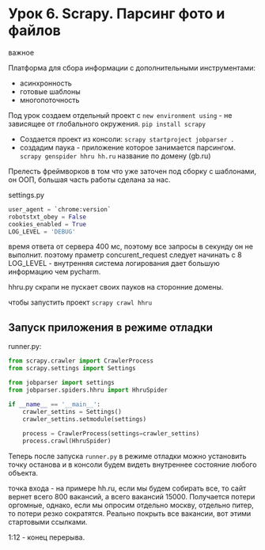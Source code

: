 # Урок 6. Scrapy. Парсинг фото и файлов

важное

Платформа для сбора информации с дополнительными инструментами:
* асинхронность
* готовые шаблоны
* многопоточность

Под урок создаем отдельный проект с `new environment using` - не зависящее от глобального окружения.
`pip install scrapy`

* Создается проект из консоли: `scrapy startproject jobparser .`
* создадим паука - приложение которое занимается парсингом. `scrapy genspider hhru hh.ru` название по домену (gb.ru)

Прелесть фреймворков в том что уже заточен под сборку с шаблонами, он ООП, большая часть работы сделана за нас.


settings.py
```python
user_agent = `chrome:version`
robotstxt_obey = False
cookies_enabled = True
LOG_LEVEL = 'DEBUG'
```
время ответа от сервера 400 мс, поэтому все запросы в секунду он не выполнит. поэтому праметр concurent_request следует начинать с 8
LOG_LEVEL - внутренняя система логирования дает большую информацию чем pycharm.

hhru.py
скрапи не пускает своих пауков на сторонние домены.

чтобы запустить проект `scrapy crawl hhru`

## Запуск приложения в режиме отладки

runner.py:
```python
from scrapy.crawler import CrawlerProcess
from scrapy.settings import Settings

from jobparser import settings
from jobparser.spiders.hhru import HhruSpider

if __name__ == '__main__':
    crawler_settins = Settings()
    crawler_settins.setmodule(settings)
    
    process = CrawlerProcess(settings=crawler_settins)
    process.crawl(HhruSpider)
```

Теперь после запуска `runner.py` в режиме отладки можно установить точку останова и в консоли будем видеть внутреннее состояние любого объекта.

точка входа - на примере hh.ru, если мы будем собирать все, то сайт вернет всего 800 вакансий, а всего вакансий 15000.
Получается потери оргомные, однако, если мы опросим отдельно москву, отдельно питер, то потери резко сократятся.
Реально покрыть все вакансии, вот этими стартовыми ссылками.

1:12 - конец перерыва.